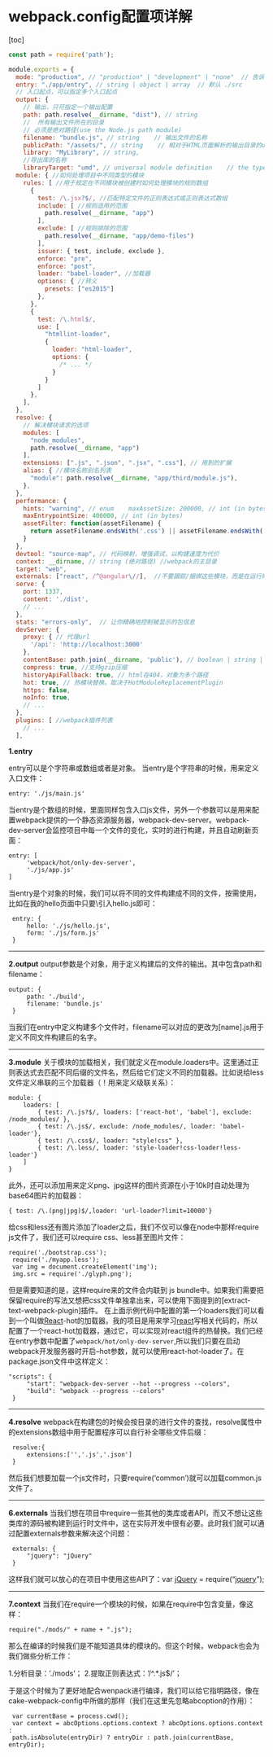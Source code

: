 # webpack.config配置项详解

[toc]

```js
const path = require('path');

module.exports = {
  mode: "production", // "production" | "development" | "none"  // 告诉webpack是生产环境还是开发环境.
  entry: "./app/entry", // string | object | array  // 默认 ./src
  // 入口起点，可以指定多个入口起点
  output: {
    // 输出，只可指定一个输出配置
    path: path.resolve(__dirname, "dist"), // string
    //  所有输出文件所在的目录
    // 必须是绝对路径(use the Node.js path module)
    filename: "bundle.js", // string    // 输出文件的名称
    publicPath: "/assets/", // string    // 相对于HTML页面解析的输出目录的url
    library: "MyLibrary", // string,
    //导出库的名称
    libraryTarget: "umd", // universal module definition    // the type of the exported library
  module: { //如何处理项目中不同类型的模块
    rules: [ //用于规定在不同模块被创建时如何处理模块的规则数组
      {
        test: /\.jsx?$/, //匹配特定文件的正则表达式或正则表达式数组
        include: [ //规则适用的范围
          path.resolve(__dirname, "app")
        ],
        exclude: [ //规则排除的范围
          path.resolve(__dirname, "app/demo-files")
        ],
        issuer: { test, include, exclude },
        enforce: "pre",
        enforce: "post",
        loader: "babel-loader", //加载器
        options: { //转义
          presets: ["es2015"]
        },
      },
      {
        test: /\.html$/,
        use: [
          "htmllint-loader",
          {
            loader: "html-loader",
            options: {
              /* ... */
            }
          }
        ]
      },
    ],
  },
  resolve: {
    // 解决模块请求的选项
    modules: [
      "node_modules",
      path.resolve(__dirname, "app")
    ],
    extensions: [".js", ".json", ".jsx", ".css"], // 用到的扩展
    alias: { //模块名称别名列表
      "module": path.resolve(__dirname, "app/third/module.js"),
    },
  },
  performance: {
    hints: "warning", // enum    maxAssetSize: 200000, // int (in bytes),
    maxEntrypointSize: 400000, // int (in bytes)
    assetFilter: function(assetFilename) {
      return assetFilename.endsWith('.css') || assetFilename.endsWith('.js');
    }
  },
  devtool: "source-map", // 代码映射，增强调试，以构建速度为代价
  context: __dirname, // string (绝对路径) //webpack的主目录
  target: "web",
  externals: ["react", /^@angular\//],  //不要跟踪/捆绑这些模块，而是在运行时从环境中请求它们
  serve: { 
    port: 1337,
    content: './dist',
    // ...
  },
  stats: "errors-only",  // 让你精确地控制被显示的包信息
  devServer: {
    proxy: { // 代理url
      '/api': 'http://localhost:3000'
    },
    contentBase: path.join(__dirname, 'public'), // boolean | string | array, static file location
    compress: true, //支持gzip压缩
    historyApiFallback: true, // html在404，对象为多个路径
    hot: true, // 热模块替换。取决于HotModuleReplacementPlugin
    https: false, 
    noInfo: true, 
    // ...
  },
  plugins: [ //webpack插件列表
    // ...
  ],
```

**1.entry**

entry可以是个字符串或数组或者是对象。 
当entry是个字符串的时候，用来定义入口文件：

```
entry: './js/main.js'
```

 

 

当entry是个数组的时候，里面同样包含入口js文件，另外一个参数可以是用来配置webpack提供的一个静态资源服务器，webpack-dev-server。webpack-dev-server会监控项目中每一个文件的变化，实时的进行构建，并且自动刷新页面：

```
entry: [
     'webpack/hot/only-dev-server',
     './js/app.js'
]
```

 

当entry是个对象的时候，我们可以将不同的文件构建成不同的文件，按需使用，比如在我的hello页面中只要\引入hello.js即可：

```
 entry: {
     hello: './js/hello.js',
     form: './js/form.js'
 }
```

 

------

**2.output** 
output参数是个对象，用于定义构建后的文件的输出。其中包含path和filename：

```
output: {
     path: './build',
     filename: 'bundle.js'
 }
```

 

当我们在entry中定义构建多个文件时，filename可以对应的更改为[name].js用于定义不同文件构建后的名字。

------

**3.module** 
关于模块的加载相关，我们就定义在module.loaders中。这里通过正则表达式去匹配不同后缀的文件名，然后给它们定义不同的加载器。比如说给less文件定义串联的三个加载器（！用来定义级联关系）：

```
module: {
    loaders: [
        { test: /\.js?$/, loaders: ['react-hot', 'babel'], exclude: /node_modules/ },
        { test: /\.js$/, exclude: /node_modules/, loader: 'babel-loader'},
        { test: /\.css$/, loader: "style!css" },
        { test: /\.less/, loader: 'style-loader!css-loader!less-loader'}
    ]
}
```

此外，还可以添加用来定义png、jpg这样的图片资源在小于10k时自动处理为base64图片的加载器：

```
{ test: /\.(png|jpg)$/,loader: 'url-loader?limit=10000'}
```

 

给css和less还有图片添加了loader之后，我们不仅可以像在node中那样require js文件了，我们还可以require css、less甚至图片文件：

```
require('./bootstrap.css');
 require('./myapp.less');
 var img = document.createElement('img');
 img.src = require('./glyph.png');
```

 

但是需要知道的是，这样require来的文件会内联到 js bundle中。如果我们需要把保留require的写法又想把css文件单独拿出来，可以使用下面提到的[extract-text-webpack-plugin]插件。 
在上面示例代码中配置的第一个loaders我们可以看到一个叫做[React](http://lib.csdn.net/base/react)-hot的加载器。我的项目是用来学习[react](http://lib.csdn.net/base/react)写相关代码的，所以配置了一个react-hot加载器，通过它，可以实现对react组件的热替换。我们已经在entry参数中配置了`webpack/hot/only-dev-server`,所以我们只要在启动webpack开发服务器时开启–hot参数，就可以使用react-hot-loader了。在package.json文件中这样定义：

```
"scripts": {
     "start": "webpack-dev-server --hot --progress --colors",
     "build": "webpack --progress --colors"
 }
```

 

------

**4.resolve** 
webpack在构建包的时候会按目录的进行文件的查找，resolve属性中的extensions数组中用于配置程序可以自行补全哪些文件后缀：

```
 resolve:{
     extensions:['','.js','.json']
 }
```

 

然后我们想要加载一个js文件时，只要require(‘common’)就可以加载common.js文件了。

------

**6.externals** 
当我们想在项目中require一些其他的类库或者API，而又不想让这些类库的源码被构建到运行时文件中，这在实际开发中很有必要。此时我们就可以通过配置externals参数来解决这个问题：

```
 externals: {
     "jquery": "jQuery"
 }
```

 

这样我们就可以放心的在项目中使用这些API了：var [jQuery](http://lib.csdn.net/base/jquery) = require(“[jquery](http://lib.csdn.net/base/jquery)”);

------

**7.context** 
当我们在require一个模块的时候，如果在require中包含变量，像这样：

```
require("./mods/" + name + ".js");
```

 

那么在编译的时候我们是不能知道具体的模块的。但这个时候，webpack也会为我们做些分析工作：

1.分析目录：’./mods’； 
2.提取正则表达式：’/^.*.js$/’；

于是这个时候为了更好地配合wenpack进行编译，我们可以给它指明路径，像在cake-webpack-config中所做的那样（我们在这里先忽略abcoption的作用）：

```
 var currentBase = process.cwd();
 var context = abcOptions.options.context ? abcOptions.options.context : 
 path.isAbsolute(entryDir) ? entryDir : path.join(currentBase, entryDir);
```